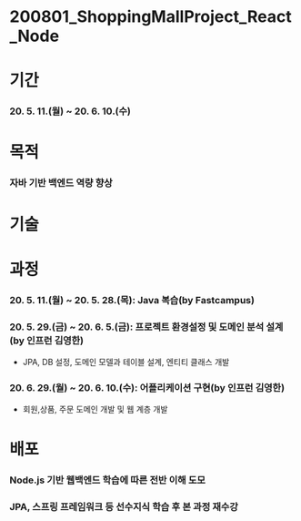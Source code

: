 # 200801_ShoppingMallProject_React_Node
### 

# 기간
### 20. 5. 11.(월) ~  20. 6. 10.(수)

# 목적
### 자바 기반 백엔드 역량 향상

# 기술
### 

# 과정
### 20. 5. 11.(월) ~ 20. 5. 28.(목): Java 복습(by Fastcampus)
### 20. 5. 29.(금) ~ 20. 6. 5.(금): 프로젝트 환경설정 및 도메인 분석 설계(by 인프런 김영한)
* JPA, DB 설정, 도메인 모델과 테이블 설계, 엔티티 클래스 개발 
### 20. 6. 29.(월) ~ 20. 6. 10.(수): 어플리케이션 구현(by 인프런 김영한)
* 회원,상품, 주문 도메인 개발 및 웹 계층 개발

# 배포
### Node.js 기반 웹백엔드 학습에 따른 전반 이해 도모
### JPA, 스프링 프레임워크 등 선수지식 학습 후 본 과정 재수강

